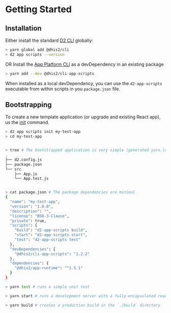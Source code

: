 # Getting Started

## Installation

Either install the standard [D2 CLI](cli.dhis2.nu) globally:

```sh
> yarn global add @dhis2/cli
> d2 app scripts --version
```

OR Install the [App Platform CLI](./cli) as a devDependency in an existing package

```sh
> yarn add --dev @dhis2/cli-app-scripts
```

When installed as a local devDependency, you can use the `d2-app-scripts` executable from within scripts in you `package.json` file.

## Bootstrapping

To create a new template application (or upgrade and existing React app), us the [init](./cli/init) command.

```sh
> d2 app scripts init my-test-app
> cd my-test-app


> tree # The bootstrapped application is very simple (generated yarn.lock, .d2, node_modules, and i18n directories omitted for brevity)
.
├── d2.config.js
├── package.json
└── src
    ├── App.js
    └── App.test.js


> cat package.json # The package dependencies are minimal
{
  "name": "my-test-app",
  "version": "1.0.0",
  "description": "",
  "license": "BSD-3-Clause",
  "private": true,
  "scripts": {
    "build": "d2-app-scripts build",
    "start": "d2-app-scripts start",
    "test": "d2-app-scripts test"
  },
  "devDependencies": {
    "@dhis2/cli-app-scripts": "1.2.2"
  },
  "dependencies": {
    "@dhis2/app-runtime": "^1.5.1"
  }
}

> yarn test # runs a simple unit test

> yarn start # runs a development server with a fully-encapsulated react application

> yarn build # creates a production build in the `./build` directory
```
